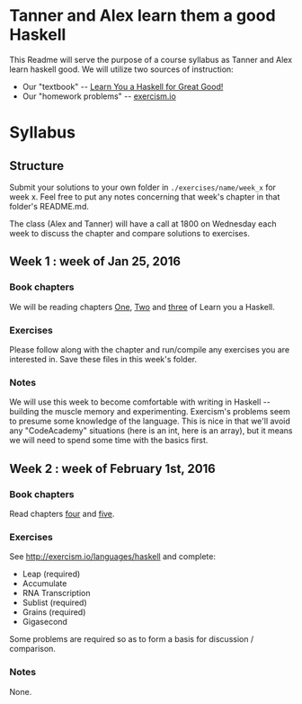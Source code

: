# Tanner and Alex learn them a good Haskell

This Readme will serve the purpose of a course syllabus as Tanner and Alex learn haskell good. We will utilize two sources of instruction:

* Our "textbook" -- [Learn You a Haskell for Great Good!](http://learnyouahaskell.com/chapters)
* Our "homework problems" -- [exercism.io](http://exercism.io/languages/haskell)

# Syllabus

## Structure

Submit your solutions to your own folder in `./exercises/name/week_x` for week x. 
Feel free to put any notes concerning that week's chapter in that folder's README.md. 

The class (Alex and Tanner) will have a call at 1800 on Wednesday each week
to discuss the chapter and compare solutions to exercises.

## Week 1 : week of Jan 25, 2016

### Book chapters

We will be reading chapters [One](http://learnyouahaskell.com/introduction#about-this-tutorial), [Two](http://learnyouahaskell.com/starting-out#ready-set-go) and [three](http://learnyouahaskell.com/types-and-typeclasses#believe-the-type) of Learn you a Haskell.

### Exercises

Please follow along with the chapter and run/compile any exercises you are interested in. Save these files in this week's folder.

### Notes

We will use this week to become comfortable with writing in Haskell -- building the muscle memory and experimenting. Exercism's problems seem
to presume some knowledge of the language. This is nice in that we'll avoid any "CodeAcademy" situations (here is an int, here is an array),
but it means we will need to spend some time with the basics first.

## Week 2 : week of February 1st, 2016

### Book chapters

Read chapters [four](http://learnyouahaskell.com/syntax-in-functions) and [five](http://learnyouahaskell.com/recursion).

### Exercises

See http://exercism.io/languages/haskell and complete:

* Leap (required)
* Accumulate
* RNA Transcription
* Sublist (required)
* Grains (required)
* Gigasecond

Some problems are required so as to form a basis for discussion / comparison.

### Notes

None.
